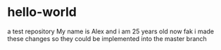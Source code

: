 # hello-world
a test repository
My name is Alex
and i am 25 years old now
fak
i made these changes so they could be implemented into the master branch
